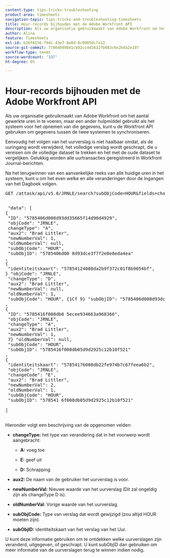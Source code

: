 ```yaml
---
content-type: tips-tricks-troubleshooting
product-area: timesheets
navigation-topic: tips-tricks-and-troubleshooting-timesheets
title: Hour-records bijhouden met de Adobe Workfront API
description: Als uw organisatie gebruikmaakt van Adobe Workfront om het aantal gewerkte uren in te voeren, maar een ander hulpmiddel gebruikt als het systeem voor het opnemen van die gegevens, kunt u de Workfront API gebruiken om gegevens tussen de twee systemen te synchroniseren.
author: Alina
feature: Timesheets
exl-id: b26f8156-f9dc-43e7-8e0d-8c0905dc7a12
source-git-commit: 7786d899841cb82cc4d3832fb083c6e2bda2e197
workflow-type: tm+mt
source-wordcount: '337'
ht-degree: 0%

---
```


# Hour-records bijhouden met de Adobe Workfront API

Als uw organisatie gebruikmaakt van Adobe Workfront om het aantal gewerkte uren in te voeren, maar een ander hulpmiddel gebruikt als het systeem voor het opnemen van die gegevens, kunt u de Workfront API gebruiken om gegevens tussen de twee systemen te synchroniseren.

Eenvoudig het volgen van het uurverslag is niet haalbaar omdat, als de uuringang wordt verwijderd, het volledige verslag wordt geschrapt, die u vereisen om de volledige dataset te trekken en het met de oude dataset te vergelijken. Gelukkig worden alle uurtransacties geregistreerd in Workfront Journal-berichten.

Na het terugwinnen van een aanvankelijke reeks van alle huidige uren in het systeem, kunt u om het even welke en alle veranderingen door de Ingangen van het Dagboek volgen.
<pre>GET /attask/api/v5.0/JRNLE/search?subObjCode=HOUR&amp;fields=changeType,aux2,newNumberVal,oldNumberVal,subObjCode,subObjID</pre><pre><br> "data": [<br>{<br> "ID": "5785406d008d93dd35665f14d90d4929", <br> "objCode": "JRNLE", <br> changeType": "A", <br> "aux2": "Brad Littler", <br> "newNumberVal": 1, <br> "oldNumberVal": null, <br> "subObjCode": "HOUR", <br> "subObjID": "5785406d00 8d93dce3f7f2e0e8eda4ea"<br>, <br>{<br> "identiteitskaart": "57854124008da2b9f372c01f8b9054bf", <br>} "objCode": "JRNLE", <br> "changeType": "D", <br> "aux2": "Brad Littler", <br> "newNumberVal": null, <br> "oldNumberVal": 1, <br> "subObjCode": "HOUR", {1Cf 9} "subObjID": "5785406d008d93dce3f7f2e0e8eda4ea"<br>, <br>{<br> "ID": "5785416f008db0 5ecee934663a968366", <br> "objCode": "JRNLE", <br> "changeType": "A", <br> "aux2": "Brad Littler", <br> "newNumberVal": 1, <br> 7} "oldNumberVal": null, <br> "subObjCode": "HOUR", <br> "subObjID": "5785416f008db05d9d2925c12b10f521"<br>,<br>{<br> "identiteitskaart": "57854176008db22fe974b7c67feea6b2", <br> "objCode": "JRNLE", <br> "changeCode": "E", <br> "aux2": "Brad Littler", <br> "newNumberVal": 2, <br> "oldNumberVal": 1, <br> "subObjCode": "HOUR", <br> "subObjID": "578541 6f008db05d9d2925c12b10f521"<br> <br>] <br><br></pre>Hieronder volgt een beschrijving van de opgenomen velden:

* **changeType:** het type van verandering dat in het voorwerp wordt aangebracht:

   * **A:** voeg toe

   * **E:** geef uit

   * **D:** Schrapping

* **aux2:** De naam van de gebruiker het uurverslag is voor.

* **newNumberVal:** Nieuwe waarde van het uurverslag (Dit zal ongeldig zijn als changeType D is).

* **oldNumberVal:** Vorige waarde van het uurverslag.

* **subObjCode:** Type van verslag dat wordt gewijzigd (zou altijd HOUR moeten zijn).

* **subObjID:** identiteitskaart van het verslag van het Uur.

U kunt deze informatie gebruiken om te ontdekken welke uurverslagen zijn veranderd, uitgegeven, of geschrapt. U kunt subObjID dan gebruiken om meer informatie van de uurverslagen terug te winnen indien nodig.
